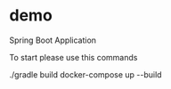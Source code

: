 # demo
Spring Boot Application

To start please use this commands

./gradle build
docker-compose up --build
